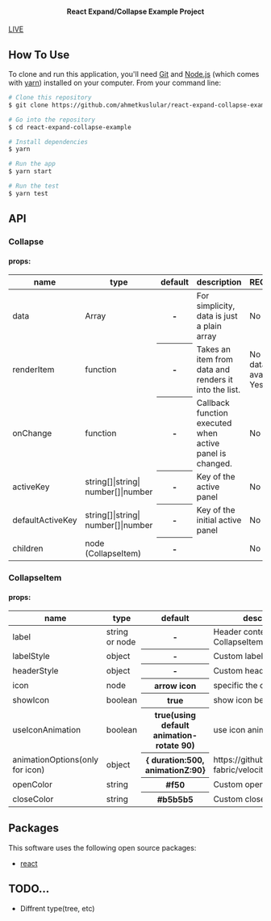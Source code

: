 <h4 align="center"> React Expand/Collapse Example Project </h4>

[LIVE](https://ahmetkuslular.github.io/react-expand-collapse-example)

## How To Use

To clone and run this application, you'll need [Git](https://git-scm.com) and [Node.js](https://nodejs.org/en/download/) (which comes with [yarn](https://yarnpkg.com)) installed on your computer. From your command line:

```bash
# Clone this repository
$ git clone https://github.com/ahmetkuslular/react-expand-collapse-example.git

# Go into the repository
$ cd react-expand-collapse-example

# Install dependencies
$ yarn

# Run the app
$ yarn start

# Run the test
$ yarn test
```

## API

### Collapse

#### props:

<table class="table table-bordered table-striped">
    <thead>
    <tr>
        <th style="width: 100px;">name</th>
        <th style="width: 50px;">type</th>
        <th>default</th>
        <th>description</th>
        <th>REQUIRED</th>
    </tr>
    </thead>
    <tbody>
      <tr>
          <td>data</td>
          <td>Array<String></td>
          <th>-</th>
          <td>For simplicity, data is just a plain array</td>
          <td>No</td>
      </tr>
       <tr>
            <td>renderItem</td>
            <td>function</td>
            <th>-</th>
            <td>Takes an item from data and renders it into the list.</td>
            <td>No / if data is available Yes </td>
        </tr>
        <tr>
            <td>onChange</td>
            <td>function</td>
            <th>-</th>
            <td>Callback function executed when active panel is changed.</td>
            <td> No</td>
        </tr>
        <tr>
            <td>activeKey</td>
            <td>string[]|string| number[]|number</td>
            <th>-</th>
            <td>Key of the active panel</td>
            <td> No</td>
        </tr>
         <tr>
            <td>defaultActiveKey</td>
            <td>string[]|string| number[]|number</td>
            <th>-</th>
            <td>Key of the initial active panel</td>
            <td> No</td>
        </tr>
        <tr>
                    <td>children</td>
                    <td>node (CollapseItem)</td>
                    <th>-</th>
                    <td></td>
                    <td> No</td>
                </tr>
    </tbody>
</table>

### CollapseItem

#### props:

<table class="table table-bordered table-striped">
    <thead>
    <tr>
        <th style="width: 100px;">name</th>
        <th style="width: 50px;">type</th>
        <th>default</th>
        <th>description</th>
        <th>REQUIRED</th>
    </tr>
    </thead>
    <tbody>
      <tr>
          <td>label</td>
          <td>string or node</td>
          <th>-</th>
          <td>Header content of CollapseItem</td>
          <td>No</td>
      </tr>
      <tr>
            <td>labelStyle</td>
            <td>object</td>
            <th>-</th>
            <td>Custom label style</td>
            <td>No</td>
        </tr>
        <tr>
            <td>headerStyle</td>
            <td>object</td>
            <th>-</th>
            <td>Custom header style</td>
            <td>No</td>
        </tr>
        <tr>
            <td>icon</td>
            <td>node</td>
            <th>arrow icon</th>
            <td>specific the custom icon.</td>
            <td>No</td>
        </tr>
        <tr>
            <td>showIcon</td>
            <td>boolean</td>
            <th>true</th>
            <td>show icon beside header</td>
            <td>No</td>
        </tr>
        <tr>
            <td>useIconAnimation</td>
            <td>boolean</td>
            <th>true(using default animation- rotate 90)</th>
            <td>use icon animation</td>
            <td>No</td>
        </tr>
         <tr>
            <td>animationOptions(only for icon)</td>
            <td>object</td>
            <th>{ duration:500, animationZ:90}</th>
            <td>https://github.com/google-fabric/velocity-react</td>
            <td>No</td>
        </tr>
         <tr>
            <td>openColor</td>
            <td>string</td>
            <th>#f50</th>
            <td>Custom open color</td>
            <td>No</td>
        </tr>
        <tr>
            <td>closeColor</td>
            <td>string</td>
            <th>#b5b5b5</th>
            <td>Custom close color</td>
            <td>No</td>
        </tr>
    </tbody>
</table>

## Packages

This software uses the following open source packages:

- [react](https://reactjs.org/)

## TODO...

- Diffrent type(tree, etc)
